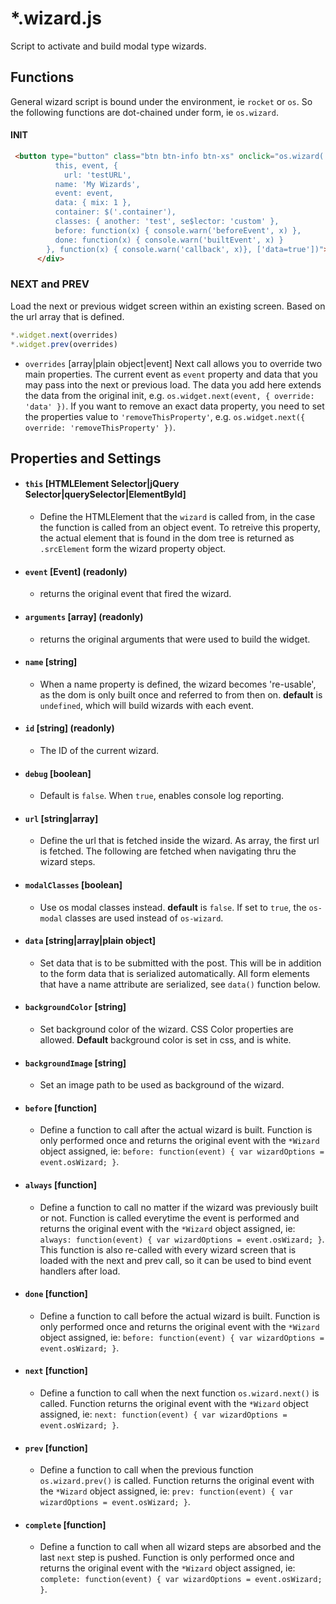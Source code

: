 # *.wizard.js

Script to activate and build modal type wizards.

## Functions
General wizard script is bound under the environment, ie `rocket` or `os`. So the following functions are dot-chained under form, ie `os.wizard`.
#### INIT
``` html
 <button type="button" class="btn btn-info btn-xs" onclick="os.wizard(
          this, event, {
            url: 'testURL',
          name: 'My Wizards',
          event: event,
          data: { mix: 1 },
          container: $('.container'),
          classes: { another: 'test', se$lector: 'custom' },
          before: function(x) { console.warn('beforeEvent', x) },
          done: function(x) { console.warn('builtEvent', x) }
        }, function(x) { console.warn('callback', x)}, ['data=true'])">Wizard</button>
      </div>
```

### NEXT and PREV
Load the next or previous widget screen within an existing screen. Based on the url array that is defined.
```javascript
*.widget.next(overrides)
*.widget.prev(overrides)
```
* `overrides` [array|plain object|event]
Next call allows you to override two main properties. The current event as `event` property and data that you may pass into the next or previous load. The data you add here extends the data from the original init, e.g. `os.widget.next(event, { override: 'data' })`. If you want to remove an exact data property, you need to set the properties value to `'removeThisProperty'`, e.g. `os.widget.next({ override: 'removeThisProperty' })`.

## Properties and Settings
    
- #### `this` [HTMLElement Selector|jQuery Selector|querySelector|ElementById]
    * Define the HTMLElement that the `wizard` is called from, in the case the function is called from an object event. To retreive this property, the actual element that is found in the dom tree is returned as `.srcElement` form the wizard property object.
    
- #### `event` [Event] (readonly)
    - returns the original event that fired the wizard.
    
- #### `arguments` [array] (readonly)
    - returns the original arguments that were used to build the widget.
    
- #### `name` [string]
    * When a name property is defined, the wizard becomes 're-usable', as the dom is only built once and referred to from then on. **default** is `undefined`, which will build wizards with each event.
    
- #### `id` [string] (readonly)
    * The ID of the current wizard.
    
- #### `debug` [boolean]
    * Default is `false`. When `true`, enables console log reporting.
    
- #### `url` [string|array]
    * Define the url that is fetched inside the wizard. As array, the first url is fetched. The following are fetched when navigating thru the wizard steps.
    
- #### `modalClasses` [boolean]
    * Use os modal classes instead. **default** is `false`. If set to `true`, the `os-modal` classes are used instead of `os-wizard`.

- #### `data` [string|array|plain object]
    * Set data that is to be submitted with the post. This will be in addition to the form data that is serialized automatically. All form elements that have a name attribute are serialized, see `data()` function below.

- #### `backgroundColor` [string]
    * Set background color of the wizard. CSS Color properties are allowed. **Default** background color is set in css, and is white.

- #### `backgroundImage` [string]
    * Set an image path to be used as background of the wizard.
    
- #### `before` [function]
    * Define a function to call after the actual wizard is built. Function is only performed once and returns the original event with the `*Wizard` object assigned, ie: `before: function(event) { var wizardOptions = event.osWizard; }`.

- #### `always` [function]
    * Define a function to call no matter if the wizard was previously built or not. Function is called everytime the event is performed and returns the original event with the `*Wizard` object assigned, ie: `always: function(event) { var wizardOptions = event.osWizard; }`. This function is also re-called with every wizard screen that is loaded with the next and prev call, so it can be used to bind event handlers after load.
    
- #### `done` [function]
    * Define a function to call before the actual wizard is built. Function is only performed once and returns the original event with the `*Wizard` object assigned, ie: `before: function(event) { var wizardOptions = event.osWizard; }`.
    
- #### `next` [function]
    * Define a function to call when the next function `os.wizard.next()` is called. Function returns the original event with the `*Wizard` object assigned, ie: `next: function(event) { var wizardOptions = event.osWizard; }`.
    
- #### `prev` [function]
    * Define a function to call when the previous function `os.wizard.prev()` is called. Function returns the original event with the `*Wizard` object assigned, ie: `prev: function(event) { var wizardOptions = event.osWizard; }`.
    
- #### `complete` [function]
    * Define a function to call when all wizard steps are absorbed and the last `next` step is pushed. Function is only performed once and returns the original event with the `*Wizard` object assigned, ie: `complete: function(event) { var wizardOptions = event.osWizard; }`.
    
